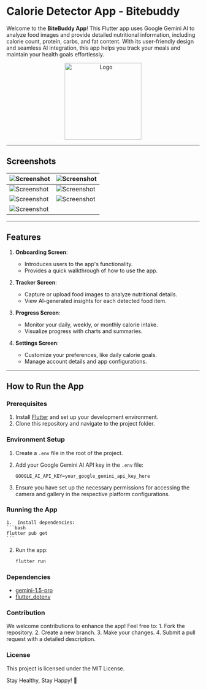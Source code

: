 # Calorie Detector App - Bitebuddy


Welcome to the **BiteBuddy App**! This Flutter app uses Google Gemini AI to analyze food images and provide detailed nutritional information, including calorie count, protein, carbs, and fat content. With its user-friendly design and seamless AI integration, this app helps you track your meals and maintain your health goals effortlessly.

<div align="center">
  <img src="https://github.com/user-attachments/assets/aef9399e-bd98-4778-9bc0-cdfd773e555a" alt="Logo" width="200"/>
</div>

---

## Screenshots

| ![Screenshot](https://github.com/user-attachments/assets/2743707e-95f6-4a00-9435-601ade6caef2) | ![Screenshot](https://github.com/user-attachments/assets/dc2aa283-c626-41eb-8f08-38a57d7b15c8) |
|---|---|
| ![Screenshot](https://github.com/user-attachments/assets/9282110d-8be8-4124-8eeb-b36a497c3fd2) | ![Screenshot](https://github.com/user-attachments/assets/66bd302b-f103-4eee-8566-8fd7f51a512b) |
| ![Screenshot](https://github.com/user-attachments/assets/fe7d6624-8005-4d60-8123-8dd032109d22) | ![Screenshot](https://github.com/user-attachments/assets/969294ea-95b2-4d9e-b93c-7e28cf73b505) |
| ![Screenshot](https://github.com/user-attachments/assets/456db023-4b58-4723-8cce-3b48b9d96278) | |



---

## Features

1. **Onboarding Screen**:
   - Introduces users to the app's functionality.
   - Provides a quick walkthrough of how to use the app.

2. **Tracker Screen**:
   - Capture or upload food images to analyze nutritional details.
   - View AI-generated insights for each detected food item.

3. **Progress Screen**:
   - Monitor your daily, weekly, or monthly calorie intake.
   - Visualize progress with charts and summaries.

4. **Settings Screen**:
   - Customize your preferences, like daily calorie goals.
   - Manage account details and app configurations.

---

## How to Run the App

### Prerequisites
1. Install [Flutter](https://flutter.dev/docs/get-started/install) and set up your development environment.
2. Clone this repository and navigate to the project folder.

### Environment Setup
1. Create a `.env` file in the root of the project.
2. Add your Google Gemini AI API key in the `.env` file:
   ```env
   GOOGLE_AI_API_KEY=your_google_gemini_api_key_here
   ```

3.	Ensure you have set up the necessary permissions for accessing the camera and gallery in the respective platform configurations.

### Running the App
	1.	Install dependencies:
    ```bash
    flutter pub get
    ```
2.	Run the app:
    ```bash
    flutter run
    ```

### Dependencies
- [gemini-1.5-pro](https://gemini.google.com/models/gemini-1.5-pro)
- [flutter_dotenv](https://pub.dev/packages/flutter_dotenv)

### Contribution

We welcome contributions to enhance the app! Feel free to:
	1.	Fork the repository.
	2.	Create a new branch.
	3.	Make your changes.
	4.	Submit a pull request with a detailed description.

### License

This project is licensed under the MIT License.

Stay Healthy, Stay Happy! 🚀
